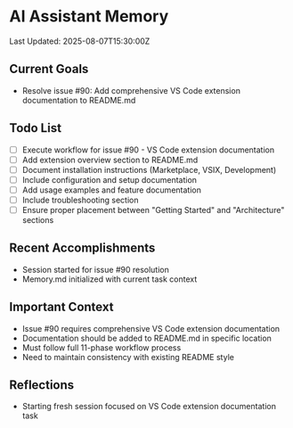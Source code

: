 # AI Assistant Memory
Last Updated: 2025-08-07T15:30:00Z

## Current Goals
- Resolve issue #90: Add comprehensive VS Code extension documentation to README.md

## Todo List
- [ ] Execute workflow for issue #90 - VS Code extension documentation
- [ ] Add extension overview section to README.md
- [ ] Document installation instructions (Marketplace, VSIX, Development)
- [ ] Include configuration and setup documentation
- [ ] Add usage examples and feature documentation
- [ ] Include troubleshooting section
- [ ] Ensure proper placement between "Getting Started" and "Architecture" sections

## Recent Accomplishments
- Session started for issue #90 resolution
- Memory.md initialized with current task context

## Important Context
- Issue #90 requires comprehensive VS Code extension documentation
- Documentation should be added to README.md in specific location
- Must follow full 11-phase workflow process
- Need to maintain consistency with existing README style

## Reflections
- Starting fresh session focused on VS Code extension documentation task